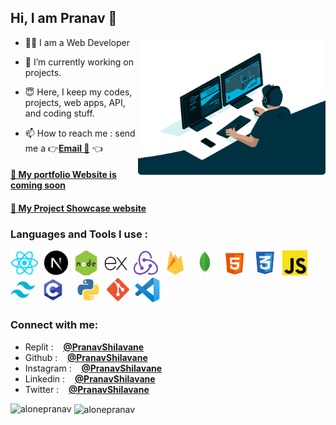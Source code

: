 <!---
alonepranav/alonepranav is a ✨ special ✨ repository because its `README.md` (this file) appears on your GitHub profile.
You can click the Preview link to take a look at your changes.
--->

<h2>Hi, I am Pranav 👋</h2>

<img src="./img/gif.gif" align="right" alt="GIF" height="220px" width="300px" style="border-radius:5px !important"/>

- 🧑‍💻 I am a Web Developer

- 🌱 I’m currently working on projects.
- 😇 Here, I keep my codes, projects, web apps, API, and coding stuff.
- 📫 How to reach me : send me a 👉<a href="mailto:pranavshilavane1@gmail.com">**Email 📩**</a> 👈

<h4><a href="/">🔗 My portfolio Website is coming soon</a></h4>

<h4><a href="https://project-pranav.web.app">🔗 My Project Showcase website</a></h4>

<h3 align="left">Languages and Tools I use :</h3>    
<p align="left">
<img src="./img/reactjs.png" title="ReactJS" alt="c" width="45" height="40"/>&nbsp;
<img src="./img/nextjs.png" title="NextJS" alt="c" width="40" height="40"/>&nbsp;
<img src="./img/nodejs.png" title="NodeJS" alt="c" width="40" height="40"/>&nbsp;
<img src="./img/expressjs.png" title="ExpressJS" alt="c" width="40" height="40"/>&nbsp;
<img src="./img/redux.png" title="Redux" alt="c" width="39" height="40"/>&nbsp;
<img src="./img/firebase.png"  title="Firebase" alt="c" width="40" height="40"/>&nbsp;
<img src="./img/mongodb.png" title="Mongo DB" alt="c" width="40" height="40"/>&nbsp;
<img src="./img/html.png" title="HTML" alt="c" width="40" height="40"/>&nbsp;
<img src="./img/css.png" title="CSS" alt="c" width="40" height="40"/>&nbsp;
<img src="./img/js.png" title="Javascript" alt="c" width="40" height="40"/>&nbsp;
<img src="./img/tailwindcss.png" title="Tailwind CSS" alt="c" width="40" height="40"/>&nbsp;
<img src="./img/c.png" title="C" alt="c" width="40" height="40"/>&nbsp;
<!--<img src="./img/c++.png" title="C++" alt="c" width="45" height="41"/>-->&nbsp;
<img src="./img/python.png" title="Python" alt="c" width="40" height="40"/>&nbsp;
<img src="./img/git.png" title="Git" alt="c" width="40" height="40"/>&nbsp;
<img src="./img/vscode.png" title="VS Code" alt="c" width="40" height="40"/>
</p>

<h3 align="left">Connect with me:</h3>

- Replit : &nbsp;&nbsp; **<a href="https://replit.com/@pranavshilavane" target="_blank">@PranavShilavane</a>**
- Github : &nbsp;&nbsp; **<a href="https://github.com/pranavshilavane" target="_blank">@PranavShilavane</a>**
- Instagram : &nbsp;&nbsp; **<a href="https://instagram.com/pranavshilavane" target="_blank">@PranavShilavane</a>**
- Linkedin : &nbsp;&nbsp; **<a href="https://www.linkedin.com/in/pranav-shilavane-9245b8236/" target="_blank">@PranavShilavane</a>**
- Twitter : &nbsp;&nbsp; **<a href="https://twitter.com/pranavshilavane" target="_blank">@PranavShilavane</a>**

<p>

<img align="left"  src="https://github-readme-stats.vercel.app/api/top-langs?username=alonepranav&show_icons=true&locale=en&layout=donut" alt="alonepranav" />
</p><p>&nbsp;<img align="center" src="https://github-readme-stats.vercel.app/api?username=alonepranav&show_icons=true&locale=en" alt="alonepranav" /></p>

<!--
<p><img align="center" src="https://github-readme-streak-stats.herokuapp.com/?user=alonepranav&" alt="alonepranav" /></p> -->
